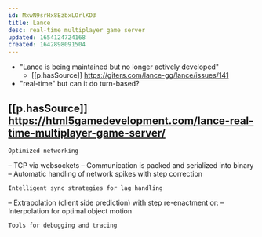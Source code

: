 ```yaml
---
id: MxwN9srHx8EzbxLOrlKD3
title: Lance
desc: real-time multiplayer game server
updated: 1654124724168
created: 1642898091504
---
```




- "Lance is being maintained but no longer actively developed"
  - [[p.hasSource]] https://giters.com/lance-gg/lance/issues/141
- "real-time" but can it do turn-based?

## [[p.hasSource]] https://html5gamedevelopment.com/lance-real-time-multiplayer-game-server/

    Optimized networking
– TCP via websockets
– Communication is packed and serialized into binary
– Automatic handling of network spikes with step correction

    Intelligent sync strategies for lag handling

– Extrapolation (client side prediction) with step re-enactment or:
– Interpolation for optimal object motion

    Tools for debugging and tracing
